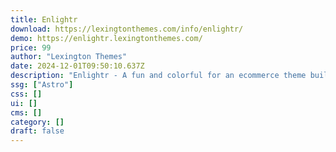 ```yaml
---
title: Enlightr
download: https://lexingtonthemes.com/info/enlightr/
demo: https://enlightr.lexingtonthemes.com/
price: 99
author: "Lexington Themes"
date: 2024-12-01T09:50:10.637Z
description: "Enlightr - A fun and colorful for an ecommerce theme built with Astrojs and Talwind CSS for your next e-learning project"
ssg: ["Astro"]
css: []
ui: []
cms: []
category: []
draft: false
---
```


